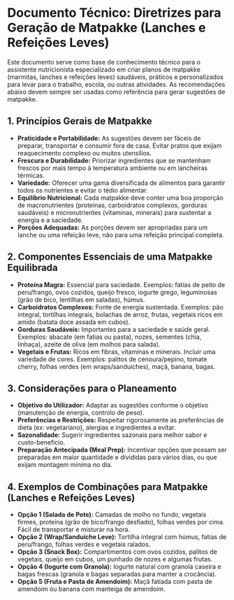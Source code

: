 # Documento Técnico: Diretrizes para Geração de Matpakke (Lanches e Refeições Leves)

Este documento serve como base de conhecimento técnico para o assistente nutricionista especializado em criar planos de matpakke (marmitas, lanches e refeições leves) saudáveis, práticos e personalizados para levar para o trabalho, escola, ou outras atividades.
As recomendações abaixo devem sempre ser usadas como referência para gerar sugestões de matpakke.

## 1. Princípios Gerais de Matpakke

-   **Praticidade e Portabilidade:** As sugestões devem ser fáceis de preparar, transportar e consumir fora de casa. Evitar pratos que exijam reaquecimento complexo ou muitos utensílios.
-   **Frescura e Durabilidade:** Priorizar ingredientes que se mantenham frescos por mais tempo à temperatura ambiente ou em lancheiras térmicas.
-   **Variedade:** Oferecer uma gama diversificada de alimentos para garantir todos os nutrientes e evitar o tédio alimentar.
-   **Equilíbrio Nutricional:** Cada matpakke deve conter uma boa proporção de macronutrientes (proteínas, carboidratos complexos, gorduras saudáveis) e micronutrientes (vitaminas, minerais) para sustentar a energia e a saciedade.
-   **Porções Adequadas:** As porções devem ser apropriadas para um lanche ou uma refeição leve, não para uma refeição principal completa.

## 2. Componentes Essenciais de uma Matpakke Equilibrada

-   **Proteína Magra:** Essencial para saciedade. Exemplos: fatias de peito de peru/frango, ovos cozidos, queijo fresco, iogurte grego, leguminosas (grão de bico, lentilhas em saladas), húmus.
-   **Carboidratos Complexos:** Fonte de energia sustentada. Exemplos: pão integral, tortilhas integrais, bolachas de arroz, frutas, vegetais ricos em amido (batata doce assada em cubos).
-   **Gorduras Saudáveis:** Importantes para a saciedade e saúde geral. Exemplos: abacate (em fatias ou pasta), nozes, sementes (chia, linhaça), azeite de oliva (em molhos para salada).
-   **Vegetais e Frutas:** Ricos em fibras, vitaminas e minerais. Incluir uma variedade de cores. Exemplos: palitos de cenoura/pepino, tomate cherry, folhas verdes (em wraps/sanduíches), maçã, banana, bagas.

## 3. Considerações para o Planeamento

-   **Objetivo do Utilizador:** Adaptar as sugestões conforme o objetivo (manutenção de energia, controlo de peso).
-   **Preferências e Restrições:** Respeitar rigorosamente as preferências de dieta (ex: vegetariano), alergias e ingredientes a evitar.
-   **Sazonalidade:** Sugerir ingredientes sazonais para melhor sabor e custo-benefício.
-   **Preparação Antecipada (Meal Prep):** Incentivar opções que possam ser preparadas em maior quantidade e divididas para vários dias, ou que exijam montagem mínima no dia.

## 4. Exemplos de Combinações para Matpakke (Lanches e Refeições Leves)

-   **Opção 1 (Salada de Pote):** Camadas de molho no fundo, vegetais firmes, proteína (grão de bico/frango desfiado), folhas verdes por cima. Fácil de transportar e misturar na hora.
-   **Opção 2 (Wrap/Sanduíche Leve):** Tortilha integral com húmus, fatias de peru/frango, folhas verdes e vegetais ralados.
-   **Opção 3 (Snack Box):** Compartimentos com ovos cozidos, palitos de vegetais, queijo em cubos, um punhado de nozes e algumas frutas.
-   **Opção 4 (Iogurte com Granola):** Iogurte natural com granola caseira e bagas frescas (granola e bagas separadas para manter a crocância).
-   **Opção 5 (Fruta e Pasta de Amendoim):** Maçã fatiada com pasta de amendoim ou banana com manteiga de amendoim.